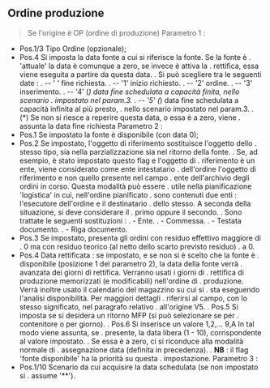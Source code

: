 ## Ordine produzione
>Se l'origine è OP (ordine di produzione)
Parametro 1 : 
-    Pos.1/3   Tipo Ordine (opzionale);
-    Pos.4     Si imposta la data fonte a cui si riferisce la fonte. Se la fonte è
.              'attuale' la data è comunque a zero, se invece è attiva la
.              rettifica, essa viene eseguita a partire da questa data.
.              Si può scegliere tra le seguenti date : 
.              -- ' ' fine richiesta.
.              -- '1' inizio richiesto.
.              -- '2' ordine.
.              -- '3' inserimento.
.              -- '4' (*) data fine schedulata a capacità finita, nello scenario
.                         impostato nel param.3.
.              -- '5' (*) data fine schedulata a capacità infinita al più presto,
.                         nello scenario impostato nel param.3.
.              (*) Se non si riesce a reperire questa data, o essa è a zero, viene
.                  assunta la data fine richiesta
Parametro 2 : 
-    Pos.1     Se impostato la fonte è disponibile (con data 0);
-    Pos.2     Se impostato, l'oggetto di riferimento sostituisce l'oggetto dello
.              stesso tipo, sia nella parzializzazione sia nel ritorno della fonte.
.              Se, ad esempio, è stato impostato questo flag e l'oggetto di
.              riferimento è un ente, viene considerato come ente intestatario
.              dell'ordine l'oggetto di riferimento e non quello presente nel campo
.              ente dell'archivio degli ordini in corso. Questa modalità può essere
.              utile nella pianificazione 'logistica' in cui, nell'ordine pianificato
.              sono contenuti due enti :  l'esecutore dell'ordine e il destinatario
.              dello stesso. A seconda della situazione, si deve considerare il
.              primo oppure il secondo.
.               Sono trattate le seguenti sostituzioni : 
.               - Ente.
.               - Commessa.
.               - Testata documento.
.               - Riga documento.
-    Pos.3     Se impostato, presenta gli ordini con residuo effettivo maggiore di
.              0 ma con residuo teorico (al netto dello scarto previsto residuo)
.              a 0.
-    Pos.4     Data rettificata :  se impostato, e se non si è scelto che la fonte è
.              disponibile (posizione 1 del parametro 2), la data della fonte verrà
.              avanzata dei giorni di rettifica. Verranno usati i giorni di
.              rettifica di produzione memorizzati (e modificabili) nell'ordine di
.              produzione. Verrà inoltre usato il calendario del magazzino su cui si
.              sta eseguendo l'analisi disponibilità. Per maggiori dettagli
.              riferirsi al campo, con lo stesso significato, nel paragrafo relativo
.              all'origine V5.
.    Pos.5     Si imposta se si desidera un ritorno MFP (si può selezionare se per
.              contenitore o per giorno).
.    Pos.6     Si inserisce un valore 1,2,... 9,A In tal modo viene assunta, se
.              presente, la data libera (1 - 10), corrispondente al valore impostato.
.              Se essa è a zero, ci si riconduce alla modalità normale di
.              assegnazione data (definita in precedenza).
.              **NB** :  il flag 'fonte disponibile' ha la priorità su questa
.              impostazione.
Parametro 3 : 
-    Pos.1/10  Scenario da cui acquisire la data schedulata (se non impostato si
.               assume '**').

